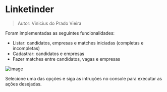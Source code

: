 # Linketinder
>Autor: Vinicius do Prado Vieira

Foram implementadas as seguintes funcionalidades:
- Listar: candidatos, empresas e matches iniciadas (completas e incompletas)
- Cadastrar: candidatos e empresas
- Fazer matches entre candidatos, vagas e empresas

![image](https://user-images.githubusercontent.com/31973401/186746705-d820813b-0962-46ab-ad5a-5a9a5d1ac5d5.png)

Selecione uma das opções e siga as intruções no console para executar as ações desejadas.

